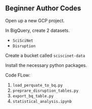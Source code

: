 ## Beginner Author Codes

Open up a new GCP project. 

In BigQuery, create 2 datasets. 
- `SciSciNet` 
- `Disruption`

Create a bucket called `sciscinet-data` 


Install the necessary python packages. 


Code FLow: 
1. `load_perquate_to_bq.py`
2. `preprare_disruption_tables.py`
3. `export_bq_table.py`
4. `statistical_analysis.ipynb`
